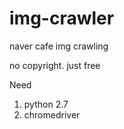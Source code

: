 # img-crawler

naver cafe img crawling

no copyright. just free

Need
1. python 2.7
2. chromedriver
